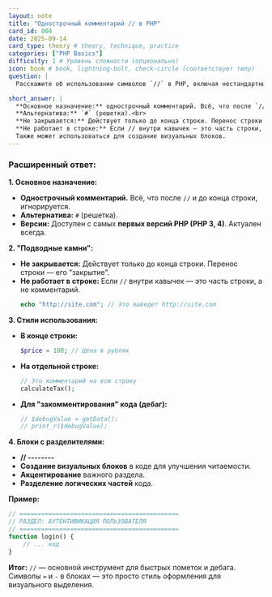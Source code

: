 ```yaml
---
layout: note
title: "Однострочный комментарий // в PHP"
card_id: 004
date: 2025-09-14
card_type: theory # theory, technique, practice
categories: ["PHP Basics"]
difficulty: 1 # Уровень сложности (опционально)
icon: book # book, lightning-bolt, check-circle (соответствует типу)
question: |
  Расскажите об использовании символов `//` в PHP, включая нестандартные случаи.

short_answer: |
  **Основное назначение:** однострочный комментарий. Всё, что после `//` и до конца строки, игнорируется.<br>
  **Альтернатива:** `#` (решетка).<br>
  **Не закрывается:** Действует только до конца строки. Перенос строки — его "закрытие".<br>
  **Не работает в строке:** Если // внутри кавычек — это часть строки, а не комментарий.<br>
  Также может использоваться для создание визуальных блоков. 
---
```

### Расширенный ответ:

**1. Основное назначение:**
*   **Однострочный комментарий.** Всё, что после `//` и до конца строки, игнорируется.
*   **Альтернатива:** `#` (решетка).
*   **Версии:** Доступен с самых **первых версий PHP (PHP 3, 4)**. Актуален всегда.

**2. "Подводные камни":**
*   **Не закрывается:** Действует только до конца строки. Перенос строки — его "закрытие".
*   **Не работает в строке:** Если `//` внутри кавычек — это часть строки, а не комментарий.
    ```php
    echo "http://site.com"; // Это выведет http://site.com
    ```

**3. Стили использования:**
*   **В конце строки:**
    ```php
    $price = 100; // Цена в рублях
    ```
*   **На отдельной строке:**
    ```php
    // Это комментарий на всю строку
    calculateTax();
    ```
*   **Для "закомментирования" кода (дебаг):**
    ```php
    // $debugValue = getData();
    // print_r($debugValue);
    ```

**4. Блоки с разделителями:**
*   **// --------**
*   **Создание визуальных блоков** в коде для улучшения читаемости.
*   **Акцентирование** важного раздела.
*   **Разделение логических частей** кода.

**Пример:**
```php
// ============================================
// РАЗДЕЛ: АУТЕНТИФИКАЦИЯ ПОЛЬЗОВАТЕЛЯ
// ============================================
function login() {
    // ... код
}
```

**Итог:** `//` — основной инструмент для быстрых пометок и дебага. Символы `=` и `-` в блоках — это просто стиль оформления для визуального выделения.
